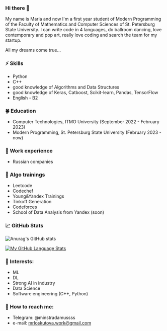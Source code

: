 ### Hi there 👋
My name is Maria and now I'm a first year student of Modern Programming of the Faculty of Mathematics and Computer Sciences of St. Petersburg State University. I can write code in 4 languages, do ballroom dancing, love contemporary and pop art, really love coding and search the team for my startup.

All my dreams come true...

### ⚡ Skills
* Python
* C++
* good knowledge of Algorithms and Data Structures
* good knowledge of Keras, Catboost, Scikit-learn, Pandas, TensorFlow
* English - B2

### 🍀 Education
* Computer Technologies, ITMO University (September 2022 - February 2023)
* Modern Programming, St. Petersburg State University (February 2023 - now)

### 💜 Work experience
* Russian companies

### 🗿 Algo trainings
* Leetcode
* Codechef
* Young&Yandex Trainings
* Tinkoff Generation
* Сodeforces
* School of Data Analysis from Yandex (soon) 

### 📈 GitHub Stats

![Anurag's GitHub stats](https://github-readme-stats.vercel.app/api?username=minstradamuss&show_icons=true&theme=merko)

[![My GitHub Language Stats](https://github-readme-stats.vercel.app/api/top-langs/?username=minstradamuss&langs_count=5&theme=tokyonight)]()


### 🌱 Interests:
- ML
- DL
- Strong AI in industry
- Data Science
- Software engineering (C++, Python)

### 💬 How to reach me: 
* Telegram: @minstradamussss
* e-mail: mrloskutova.work@gmail.com
